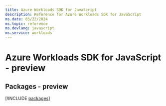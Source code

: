 ```yaml
---
title: Azure Workloads SDK for JavaScript
description: Reference for Azure Workloads SDK for JavaScript
ms.date: 03/22/2024
ms.topic: reference
ms.devlang: javascript
ms.service: workloads
---
```

# Azure Workloads SDK for JavaScript - preview
## Packages - preview
[!INCLUDE [packages](workloads-index.md)]